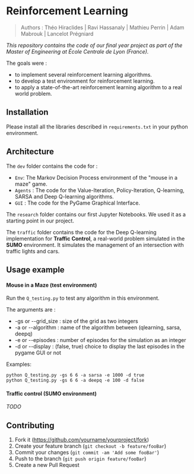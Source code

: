# Reinforcement Learning
> Authors : Théo Hiraclides | Ravi Hassanaly | Mathieu Perrin | Adam Mabrouk | Lancelot Prégniard

_This repository contains the code of our final year project as part of the Master of Engineering at École Centrale de Lyon (France)._

The goals were :
- to implement several reinforcement learning algorithms.
- to develop a test environment for reinforcement learning.
- to apply a state-of-the-art reinforcement learning algorithm to a real world problem.


## Installation

Please install all the libraries described in `requirements.txt` in your python environment.

## Architecture

The `dev` folder contains the code for :
- `Env`: The Markov Decision Process environment of the "mouse in a maze" game.
- `Agents` : The code for the Value-Iteration, Policy-Iteration, Q-learning, SARSA and Deep Q-learning algorithms.
- `GUI` : The code for the PyGame Graphical Interface.

The `research` folder contains our first Jupyter Notebooks. We used it as a starting point in our project.

The `traffic` folder contains the code for the Deep Q-learning implementation for <b>Traffic Control</b>, a real-world problem simulated in the <b>SUMO</b> environment. It simulates the management of an intersection with traffic lights and cars.


## Usage example

#### Mouse in a Maze (test environment)

Run the `Q_testing.py` to test any algorithm in this environment.

The arguments are :
- -gs or --grid_size : size of the grid as two integers
- -a or --algorithm : name of the algorithm between (qlearning, sarsa, deepq)
- -e or --episodes : number of episodes for the simulation as an integer
- -d or --display : (false, true) choice to display the last episodes in the pygame GUI or not


Examples:
```
python Q_testing.py -gs 6 6 -a sarsa -e 1000 -d true
python Q_testing.py -gs 6 6 -a deepq -e 100 -d false
```


#### Traffic control (SUMO environment)

_TODO_

## Contributing

1. Fork it (<https://github.com/yourname/yourproject/fork>)
2. Create your feature branch (`git checkout -b feature/fooBar`)
3. Commit your changes (`git commit -am 'Add some fooBar'`)
4. Push to the branch (`git push origin feature/fooBar`)
5. Create a new Pull Request
